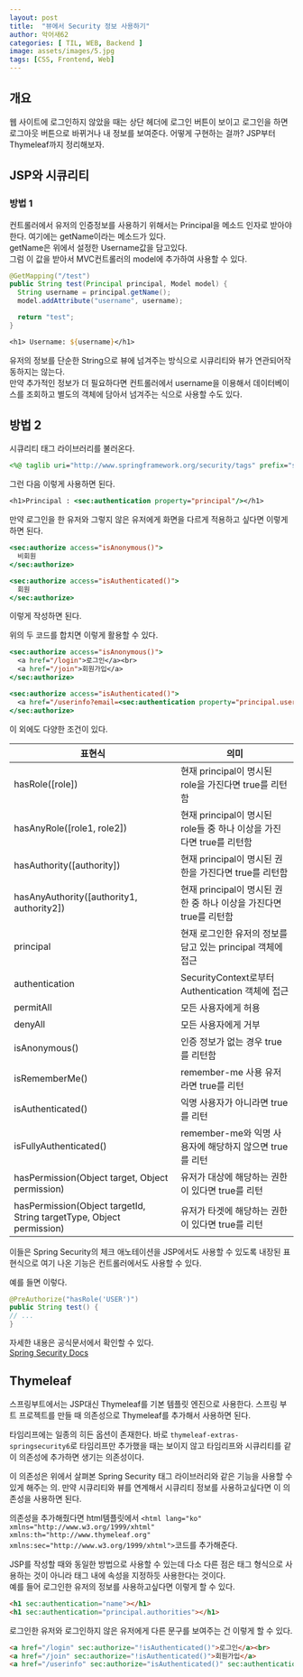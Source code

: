```yaml
---
layout: post
title:  "뷰에서 Security 정보 사용하기"
author: 악어새62
categories: [ TIL, WEB, Backend ]
image: assets/images/5.jpg
tags: [CSS, Frontend, Web]
---
```

## 개요

웹 사이트에 로그인하지 않았을 때는 상단 헤더에 로그인 버튼이 보이고 로그인을 하면 로그아웃 버튼으로 바뀌거나 내 정보를 보여준다.
어떻게 구현하는 걸까? JSP부터 Thymeleaf까지 정리해보자.

## JSP와 시큐리티

### 방법 1

컨트롤러에서 유저의 인증정보를 사용하기 위해서는 Principal을 메소드 인자로 받아야한다. 여기에는 getName이라는 메소드가 있다.  
getName은 위에서 설정한 Username값을 담고있다.  
그럼 이 값을 받아서 MVC컨트롤러의 model에 추가하여 사용할 수 있다.
```java
@GetMapping("/test")
public String test(Principal principal, Model model) {
  String username = principal.getName();
  model.addAttribute("username", username);

  return "test";
}
```
```jsp
<h1> Username: ${username}</h1>
```
유저의 정보를 단순한 String으로 뷰에 넘겨주는 방식으로 시큐리티와 뷰가 연관되어작동하지는 않는다.  
만약 추가적인 정보가 더 필요하다면 컨트롤러에서 username을 이용해서 데이터베이스를 조회하고 별도의 객체에 담아서 넘겨주는 식으로 사용할 수도 있다.

## 방법 2

시큐리티 태그 라이브러리를 불러온다.
```jsp
<%@ taglib uri="http://www.springframework.org/security/tags" prefix="sec"%>
```
그런 다음 이렇게 사용하면 된다.
```jsp
<h1>Principal : <sec:authentication property="principal"/></h1>
```
만약 로그인을 한 유저와 그렇지 않은 유저에게 화면을 다르게 적용하고 싶다면 이렇게 하면 된다.
```jsp
<sec:authorize access="isAnonymous()">
  비회원
</sec:authorize>

<sec:authorize access="isAuthenticated()">
  회원
</sec:authorize>
```
이렇게 작성하면 된다.

위의 두 코드를 합치면 이렇게 활용할 수 있다.
```jsp
<sec:authorize access="isAnonymous()">
  <a href="/login">로그인</a><br>
  <a href="/join">회원가입</a>
</sec:authorize>

<sec:authorize access="isAuthenticated()">
  <a href="/userinfo?email=<sec:authentication property="principal.username"/>"><sec:authentication property="principal.username"/></a>
</sec:authorize>
```
이 외에도 다양한 조건이 있다.

| 표현식                                       | 의미                                                                                     |
|----------------------------------------------|----------------------------------------------------------------------------------------|
| hasRole([role])                              | 현재 principal이 명시된 role을 가진다면 true를 리턴함                                       |
| hasAnyRole([role1, role2])                   | 현재 principal이 명시된 role들 중 하나 이상을 가진다면 true를 리턴함                          |
| hasAuthority([authority])                    | 현재 principal이 명시된 권한을 가진다면 true를 리턴함                                        |
| hasAnyAuthority([authority1, authority2])    | 현재 principal이 명시된 권한 중 하나 이상을 가진다면 true를 리턴함                           |
| principal                                    | 현재 로그인한 유저의 정보를 담고 있는 principal 객체에 접근                                  |
| authentication                               | SecurityContext로부터 Authentication 객체에 접근                                            |
| permitAll                                    | 모든 사용자에게 허용                                                                      |
| denyAll                                      | 모든 사용자에게 거부                                                                      |
| isAnonymous()                                | 인증 정보가 없는 경우 true를 리턴함                                                        |
| isRememberMe()                               | remember-me 사용 유저라면 true를 리턴                                                      |
| isAuthenticated()                            | 익명 사용자가 아니라면 true를 리턴                                                         |
| isFullyAuthenticated()                       | remember-me와 익명 사용자에 해당하지 않으면 true를 리턴                                     |
| hasPermission(Object target, Object permission)             | 유저가 대상에 해당하는 권한이 있다면 true를 리턴                                             |
| hasPermission(Object targetId, String targetType, Object permission) | 유저가 타겟에 해당하는 권한이 있다면 true를 리턴                                             |


이들은 Spring Security의 체크 애노테이션을 JSP에서도 사용할 수 있도록 내장된 표현식으로 여기 나온 기능은 컨트롤러에서도 사용할 수 있다.

예를 들면 이렇다.
```java
@PreAuthorize("hasRole('USER')")
public String test() {
// ...
}
```
자세한 내용은 공식문서에서 확인할 수 있다.  
[Spring Security Docs](https://docs.spring.io/spring-security/site/docs/)

## Thymeleaf

스프링부트에서는 JSP대신 Thymeleaf를 기본 템플릿 엔진으로 사용한다. 스프링 부트 프로젝트를 만들 때 의존성으로 Thymeleaf를 추가해서 사용하면 된다.

타임리프에는 일종의 히든 옵션이 존재한다. 바로 `thymeleaf-extras-springsecurity6`로 타임리프만 추가했을 때는 보이지 않고 타임리프와 시큐리티를 같이 의존성에 추가하면 생기는 의존성이다.

이 의존성은 위에서 살펴본 Spring Security 태그 라이브러리와 같은 기능을 사용할 수 있게 해주는 의. 만약 시큐리티와 뷰를 연계해서 시큐리티 정보를 사용하고싶다면 이 의존성을 사용하면 된다.

의존성을 추가해줬다면 html템플릿에서 `<html lang="ko" xmlns="http://www.w3.org/1999/xhtml" xmlns:th="http://www.thymeleaf.org" xmlns:sec="http://www.w3.org/1999/xhtml">`코드를 추가해준다.

JSP를 작성할 때와 동일한 방법으로 사용할 수 있는데 다소 다른 점은 태그 형식으로 사용하는 것이 아니라 태그 내에 속성을 지정하듯 사용한다는 것이다.  
예를 들어 로그인한 유저의 정보를 사용하고싶다면 이렇게 할 수 있다.
```html
<h1 sec:authentication="name"></h1>
<h1 sec:authentication="principal.authorities"></h1>
```
로그인한 유저와 로그인하지 않은 유저에게 다른 문구를 보여주는 건 이렇게 할 수 있다.
```html
<a href="/login" sec:authorize="!isAuthenticated()">로그인</a><br>
<a href="/join" sec:authorize="!isAuthenticated()">회원가입</a>
<a href="/userinfo" sec:authorize="isAuthenticated()" sec:authentication="name"></a>
```